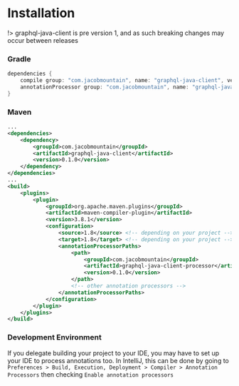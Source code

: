 # Installation

!> graphql-java-client is pre version 1, and as such breaking changes may occur between releases

### Gradle
```groovy
dependencies {
    compile group: "com.jacobmountain", name: "graphql-java-client", version: "0.1.0" 
    annotationProcessor group: "com.jacobmountain", name: "graphql-java-client-processor", version: "0.1.0"
}
```

### Maven
```xml
...
<dependencies>
    <dependency>
        <groupId>com.jacobmountain</groupId>
        <artifactId>graphql-java-client</artifactId>
        <version>0.1.0</version>
    </dependency>
</dependencies>
...
<build>
    <plugins>
        <plugin>
            <groupId>org.apache.maven.plugins</groupId>
            <artifactId>maven-compiler-plugin</artifactId>
            <version>3.8.1</version>
            <configuration>
                <source>1.8</source> <!-- depending on your project -->
                <target>1.8</target> <!-- depending on your project -->
                <annotationProcessorPaths>
                    <path>
                        <groupId>com.jacobmountain</groupId>
                        <artifactId>graphql-java-client-processor</artifactId>
                        <version>0.1.0</version>
                    </path>
                    <!-- other annotation processors -->
                </annotationProcessorPaths>
            </configuration>
        </plugin>
    </plugins>
</build>
```

### Development Environment
If you delegate building your project to your IDE, you may have to set up your IDE to process annotations too. In IntelliJ,
this can be done by going to `Preferences > Build, Execution, Deployment > Compiler > Annotation Processors` then checking
`Enable annotation processors`